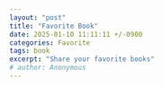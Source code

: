 ```yaml
---
layout: "post"
title: "Favorite Book"
date: 2025-01-10 11:11:11 +/-0900
categories: Favorite
tags: book
excerpt: "Share your favorite books"
# author: Anonymous
---
```

